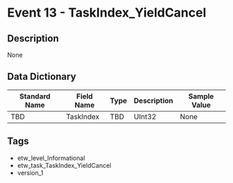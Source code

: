 # Event 13 - TaskIndex_YieldCancel

## Description
None

## Data Dictionary
|Standard Name|Field Name|Type|Description|Sample Value|
|---|---|---|---|---|
|TBD|TaskIndex|TBD|UInt32|None|None|

## Tags
* etw_level_Informational
* etw_task_TaskIndex_YieldCancel
* version_1